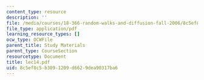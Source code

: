 ```yaml
---
content_type: resource
description: ''
file: /media/courses/18-366-random-walks-and-diffusion-fall-2006/8c5ef8c5b3091209d6629dea90317ba6_lec14.pdf
file_type: application/pdf
learning_resource_types: []
ocw_type: OCWFile
parent_title: Study Materials
parent_type: CourseSection
resourcetype: Document
title: lec14.pdf
uid: 8c5ef8c5-b309-1209-d662-9dea90317ba6
---
```

